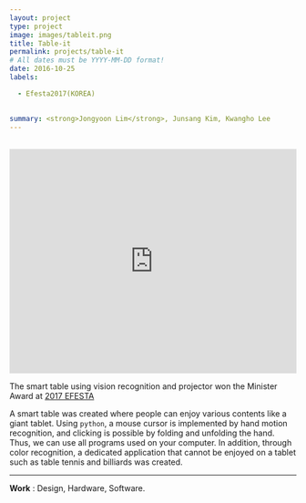 ```yaml
---
layout: project
type: project
image: images/tableit.png
title: Table-it
permalink: projects/table-it
# All dates must be YYYY-MM-DD format!
date: 2016-10-25
labels:

  - Efesta2017(KOREA)

  
summary: <strong>Jongyoon Lim</strong>, Junsang Kim, Kwangho Lee
---
```

<br>
<iframe width="100%" height="394" src="https://www.youtube.com/embed/O_g90wOIZy8" title="YouTube video player" frameborder="0" allow="accelerometer; autoplay; clipboard-write; encrypted-media; gyroscope; picture-in-picture" allowfullscreen></iframe>

<!-- 주석 내용 
<img class="ui medium left floated rounded image" src="https://user-images.githubusercontent.com/55519519/126889144-c768e3af-db53-46de-910d-5e8e5b18b05b.png" width="50%" height="50%"/>-->

The smart table using vision recognition and projector won the Minister Award at [2017 EFESTA](KOREA)

A smart table was created where people can enjoy various contents like a giant tablet. Using `python`, a mouse cursor is implemented by hand motion recognition, and clicking is possible by folding and unfolding the hand. Thus, we can use all programs used on your computer. In addition, through color recognition, a dedicated application that cannot be enjoyed on a tablet such as table tennis and billiards was created.
<hr>
<b>Work</b> : Design, Hardware, Software.  <br>
<br><br><br><br><br><br><br><br>

[2017 EFESTA]:      http://e2festa.kr/
[Demo]:  http://e2festa.kr/
